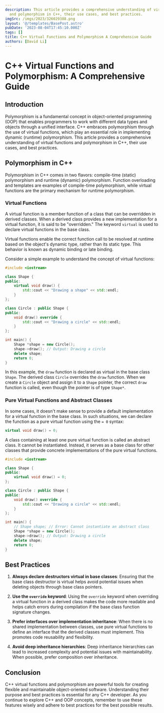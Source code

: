 ```yaml
---
description: This article provides a comprehensive understanding of virtual functions
  and polymorphism in C++, their use cases, and best practices.
imgSrc: /imgs/2023/326029388.png
layout: '@/templates/BasePost.astro'
pubDate: '2023-08-04T17:45:10.000Z'
tags: []
title: C++ Virtual Functions and Polymorphism A Comprehensive Guide
authors: [David Li]
---
```


# C++ Virtual Functions and Polymorphism: A Comprehensive Guide

## Introduction

Polymorphism is a fundamental concept in object-oriented programming (OOP) that enables programmers to work with different data types and objects through a unified interface. C++ embraces polymorphism through the use of virtual functions, which play an essential role in implementing dynamic (runtime) polymorphism. This article provides a comprehensive understanding of virtual functions and polymorphism in C++, their use cases, and best practices.

## Polymorphism in C++

Polymorphism in C++ comes in two flavors: compile-time (static) polymorphism and runtime (dynamic) polymorphism. Function overloading and templates are examples of compile-time polymorphism, while virtual functions are the primary mechanism for runtime polymorphism.

### Virtual Functions

A virtual function is a member function of a class that can be overridden in derived classes. When a derived class provides a new implementation for a virtual function, it is said to be "overridden." The keyword `virtual` is used to declare virtual functions in the base class.

Virtual functions enable the correct function call to be resolved at runtime based on the object's dynamic type, rather than its static type. This behavior is known as dynamic binding or late binding.

Consider a simple example to understand the concept of virtual functions:

```cpp
#include <iostream>

class Shape {
public:
    virtual void draw() {
        std::cout << "Drawing a shape" << std::endl;
    }
};

class Circle : public Shape {
public:
    void draw() override {
        std::cout << "Drawing a circle" << std::endl;
    }
};

int main() {
    Shape *shape = new Circle();
    shape->draw(); // Output: Drawing a circle
    delete shape;
    return 0;
}
```

In this example, the `draw` function is declared as virtual in the base class `Shape`. The derived class `Circle` overrides the `draw` function. When we create a `Circle` object and assign it to a `Shape` pointer, the correct `draw` function is called, even though the pointer is of type `Shape*`.

### Pure Virtual Functions and Abstract Classes

In some cases, it doesn't make sense to provide a default implementation for a virtual function in the base class. In such situations, we can declare the function as a pure virtual function using the `= 0` syntax:

```cpp
virtual void draw() = 0;
```

A class containing at least one pure virtual function is called an abstract class. It cannot be instantiated. Instead, it serves as a base class for other classes that provide concrete implementations of the pure virtual functions.

```cpp
#include <iostream>

class Shape {
public:
    virtual void draw() = 0;
};

class Circle : public Shape {
public:
    void draw() override {
        std::cout << "Drawing a circle" << std::endl;
    }
};

int main() {
    // Shape shape; // Error: Cannot instantiate an abstract class
    Shape *shape = new Circle();
    shape->draw(); // Output: Drawing a circle
    delete shape;
    return 0;
}
```

## Best Practices

1. **Always declare destructors virtual in base classes**: Ensuring that the base class destructor is virtual helps avoid potential issues when deleting objects through base class pointers.

2. **Use the `override` keyword**: Using the `override` keyword when overriding a virtual function in a derived class makes the code more readable and helps catch errors during compilation if the base class function signature changes.

3. **Prefer interfaces over implementation inheritance**: When there is no shared implementation between classes, use pure virtual functions to define an interface that the derived classes must implement. This promotes code reusability and flexibility.

4. **Avoid deep inheritance hierarchies**: Deep inheritance hierarchies can lead to increased complexity and potential issues with maintainability. When possible, prefer composition over inheritance.

## Conclusion

C++ virtual functions and polymorphism are powerful tools for creating flexible and maintainable object-oriented software. Understanding their purpose and best practices is essential for any C++ developer. As you continue to explore C++ and OOP concepts, remember to use these features wisely and adhere to best practices for the best possible results.